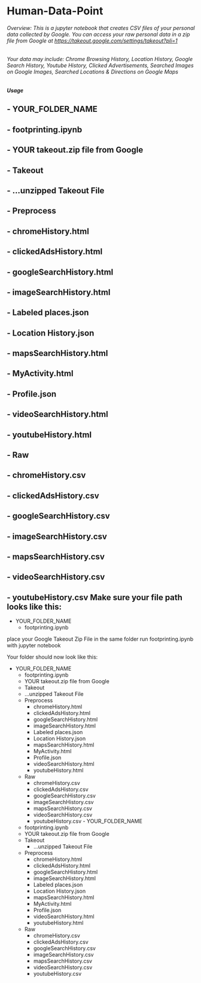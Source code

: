 # Human-Data-Point
###### Overview: This is a jupyter notebook that creates CSV files of your personal data collected by Google. You can access your raw personal data in a zip file from Google at https://takeout.google.com/settings/takeout?pli=1

###### Your data may include: Chrome Browsing History, Location History, Google Search History, Youtube History, Clicked Advertisements, Searched Images on Google Images, Searched Locations & Directions on Google Maps

##### Usage
## - YOUR_FOLDER_NAME
##    - footprinting.ipynb
##    - YOUR takeout.zip file from Google
##    - Takeout
##    - ...unzipped Takeout File
##    - Preprocess
##      - chromeHistory.html
##      - clickedAdsHistory.html
##      - googleSearchHistory.html
##      - imageSearchHistory.html
##      - Labeled places.json
##      - Location History.json
##      - mapsSearchHistory.html
##      - MyActivity.html
##      - Profile.json
##      - videoSearchHistory.html
##      - youtubeHistory.html
##    - Raw
##      - chromeHistory.csv
##      - clickedAdsHistory.csv
##      - googleSearchHistory.csv
##      - imageSearchHistory.csv
##      - mapsSearchHistory.csv
##      - videoSearchHistory.csv
##      - youtubeHistory.csv Make sure your file path looks like this:

 - YOUR_FOLDER_NAME
   - footprinting.ipynb

 place your Google Takeout Zip File in the same folder
 run footprinting.ipynb with jupyter notebook

 Your folder should now look like this:

 - YOUR_FOLDER_NAME
      - footprinting.ipynb
      - YOUR takeout.zip file from Google
      - Takeout
      - ...unzipped Takeout File
    - Preprocess
        - chromeHistory.html
        - clickedAdsHistory.html
        - googleSearchHistory.html
        - imageSearchHistory.html
        - Labeled places.json
        - Location History.json
        - mapsSearchHistory.html
        - MyActivity.html
        - Profile.json
        - videoSearchHistory.html
        - youtubeHistory.html
    - Raw
      - chromeHistory.csv
      - clickedAdsHistory.csv
      - googleSearchHistory.csv
      - imageSearchHistory.csv
      - mapsSearchHistory.csv
      - videoSearchHistory.csv
      - youtubeHistory.csv - YOUR_FOLDER_NAME
    - footprinting.ipynb
    - YOUR takeout.zip file from Google
    - Takeout
      - ...unzipped Takeout File
    - Preprocess
        - chromeHistory.html
        - clickedAdsHistory.html
        - googleSearchHistory.html
        - imageSearchHistory.html
        - Labeled places.json
        - Location History.json
        - mapsSearchHistory.html
        - MyActivity.html
        - Profile.json
        - videoSearchHistory.html
        - youtubeHistory.html
    - Raw
        - chromeHistory.csv
        - clickedAdsHistory.csv
        - googleSearchHistory.csv
        - imageSearchHistory.csv
        - mapsSearchHistory.csv
        - videoSearchHistory.csv
        - youtubeHistory.csv
